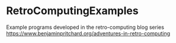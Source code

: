 # RetroComputingExamples
Example programs developed in the retro-computing blog series https://www.benjaminpritchard.org/adventures-in-retro-computing
